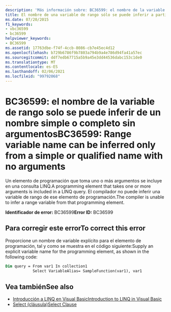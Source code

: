 ```yaml
---
description: 'Más información sobre: BC36599: el nombre de la variable de rango solo se puede inferir de un nombre simple o completo sin argumentos'
title: El nombre de una variable de rango sólo se puede inferir a partir de un nombre simple o completo sin argumentos
ms.date: 07/20/2015
f1_keywords:
- vbc36599
- bc36599
helpviewer_keywords:
- BC36599
ms.assetid: 17763dbe-f74f-4ccb-8086-cb7e45ec4d12
ms.openlocfilehash: b729b6786f9b7803a794b9a4e786d94fa41a57ec
ms.sourcegitcommit: ddf7edb67715a5b9a45e3dd44536dabc153c1de0
ms.translationtype: MT
ms.contentlocale: es-ES
ms.lasthandoff: 02/06/2021
ms.locfileid: "99792068"
---
```

# <a name="bc36599-range-variable-name-can-be-inferred-only-from-a-simple-or-qualified-name-with-no-arguments"></a><span data-ttu-id="40b9c-103">BC36599: el nombre de la variable de rango solo se puede inferir de un nombre simple o completo sin argumentos</span><span class="sxs-lookup"><span data-stu-id="40b9c-103">BC36599: Range variable name can be inferred only from a simple or qualified name with no arguments</span></span>

<span data-ttu-id="40b9c-104">Un elemento de programación que toma uno o más argumentos se incluye en una consulta LINQ.</span><span class="sxs-lookup"><span data-stu-id="40b9c-104">A programming element that takes one or more arguments is included in a LINQ query.</span></span> <span data-ttu-id="40b9c-105">El compilador no puede inferir una variable de rango de ese elemento de programación.</span><span class="sxs-lookup"><span data-stu-id="40b9c-105">The compiler is unable to infer a range variable from that programming element.</span></span>

<span data-ttu-id="40b9c-106">**Identificador de error:** BC36599</span><span class="sxs-lookup"><span data-stu-id="40b9c-106">**Error ID:** BC36599</span></span>

## <a name="to-correct-this-error"></a><span data-ttu-id="40b9c-107">Para corregir este error</span><span class="sxs-lookup"><span data-stu-id="40b9c-107">To correct this error</span></span>

<span data-ttu-id="40b9c-108">Proporcione un nombre de variable explícito para el elemento de programación, tal y como se muestra en el código siguiente:</span><span class="sxs-lookup"><span data-stu-id="40b9c-108">Supply an explicit variable name for the programming element, as shown in the following code:</span></span>

```vb
Dim query = From var1 In collection1
            Select VariableAlias= SampleFunction(var1), var1
```

## <a name="see-also"></a><span data-ttu-id="40b9c-109">Vea también</span><span class="sxs-lookup"><span data-stu-id="40b9c-109">See also</span></span>

- [<span data-ttu-id="40b9c-110">Introducción a LINQ en Visual Basic</span><span class="sxs-lookup"><span data-stu-id="40b9c-110">Introduction to LINQ in Visual Basic</span></span>](../../programming-guide/language-features/linq/introduction-to-linq.md)
- [<span data-ttu-id="40b9c-111">Select (cláusula)</span><span class="sxs-lookup"><span data-stu-id="40b9c-111">Select Clause</span></span>](../queries/select-clause.md)
